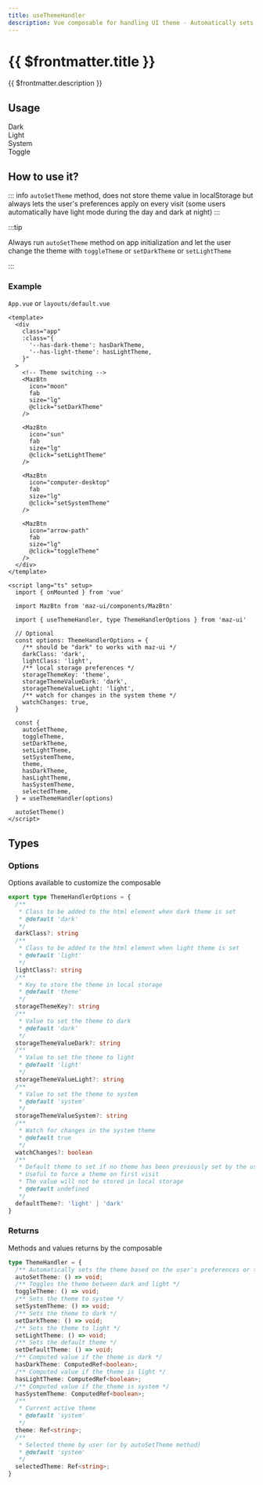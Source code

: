 ```yaml
---
title: useThemeHandler
description: Vue composable for handling UI theme - Automatically sets dark and light theme and switches between them
---
```


# {{ $frontmatter.title }}

{{ $frontmatter.description }}

## Usage

<ComponentDemo>
  <div class="maz-flex maz-gap-4">
    <div class="maz-flex maz-flex-center maz-flex-col maz-text-center maz-gap-2">
      <span>Dark</span>
      <MazBtn
        icon="moon"
        fab
        :color="hasDarkTheme ? 'secondary' : 'primary'"
        :class="theme === 'dark' ? '!maz-outline !maz-outline-offset-2 !maz-outline-secondary' : ''"
        size="lg"
        @click="selectedTheme = 'dark'"
      />
    </div>
    <div class="maz-flex maz-flex-center maz-flex-col maz-text-center maz-gap-2">
      <span>Light</span>
      <MazBtn
        icon="sun"
        fab
        :color="hasLightTheme ? 'secondary' : 'primary'"
        :class="theme === 'light' ? '!maz-outline !maz-outline-offset-2 !maz-outline-secondary' : ''"
        size="lg"
        @click="selectedTheme = 'light'"
      />
    </div>
    <div class="maz-flex maz-flex-center maz-flex-col maz-text-center maz-gap-2">
      <span>System</span>
      <MazBtn
        icon="computer-desktop"
        fab
        :color="hasSystemTheme ? 'secondary' : 'primary'"
        size="lg"
        @click="selectedTheme = 'system'"
      />
    </div>
    <div class="maz-flex maz-flex-center maz-flex-col maz-text-center maz-gap-2">
      <span>Toggle</span>
      <MazBtn
        icon="arrow-path"
        fab
        size="lg"
        @click="toggleTheme"
      />
    </div>
  </div>
  <template #content>
    <br />
    <div class="language-js ext-json"><span class="lang">json</span><pre class="language-js"><code>{{ { theme, selectedTheme, hasDarkTheme, hasLightTheme, hasSystemTheme } }}</code></pre></div>
  </template>
</ComponentDemo>

## How to use it?

::: info
`autoSetTheme` method, does not store theme value in localStorage but always lets the user's preferences apply on every visit (some users automatically have light mode during the day and dark at night)
:::

:::tip

Always run `autoSetTheme` method on app initialization and let the user change the theme with `toggleTheme` or `setDarkTheme` or `setLightTheme`

:::

### Example

`App.vue` or `layouts/default.vue`

```vue
<template>
  <div
    class="app"
    :class="{
      '--has-dark-theme': hasDarkTheme,
      '--has-light-theme': hasLightTheme,
    }"
  >
    <!-- Theme switching -->
    <MazBtn
      icon="moon"
      fab
      size="lg"
      @click="setDarkTheme"
    />

    <MazBtn
      icon="sun"
      fab
      size="lg"
      @click="setLightTheme"
    />

    <MazBtn
      icon="computer-desktop"
      fab
      size="lg"
      @click="setSystemTheme"
    />

    <MazBtn
      icon="arrow-path"
      fab
      size="lg"
      @click="toggleTheme"
    />
  </div>
</template>

<script lang="ts" setup>
  import { onMounted } from 'vue'

  import MazBtn from 'maz-ui/components/MazBtn'

  import { useThemeHandler, type ThemeHandlerOptions } from 'maz-ui'

  // Optional
  const options: ThemeHandlerOptions = {
    /** should be "dark" to works with maz-ui */
    darkClass: 'dark',
    lightClass: 'light',
    /** local storage preferences */
    storageThemeKey: 'theme',
    storageThemeValueDark: 'dark',
    storageThemeValueLight: 'light',
    /** watch for changes in the system theme */
    watchChanges: true,
  }

  const {
    autoSetTheme,
    toggleTheme,
    setDarkTheme,
    setLightTheme,
    setSystemTheme,
    theme,
    hasDarkTheme,
    hasLightTheme,
    hasSystemTheme,
    selectedTheme,
  } = useThemeHandler(options)

  autoSetTheme()
</script>
```

## Types

### Options

Options available to customize the composable

```ts
export type ThemeHandlerOptions = {
  /**
   * Class to be added to the html element when dark theme is set
   * @default 'dark'
   */
  darkClass?: string
  /**
   * Class to be added to the html element when light theme is set
   * @default 'light'
   */
  lightClass?: string
  /**
   * Key to store the theme in local storage
   * @default 'theme'
   */
  storageThemeKey?: string
  /**
   * Value to set the theme to dark
   * @default 'dark'
   */
  storageThemeValueDark?: string
  /**
   * Value to set the theme to light
   * @default 'light'
   */
  storageThemeValueLight?: string
  /**
   * Value to set the theme to system
   * @default 'system'
   */
  storageThemeValueSystem?: string
  /**
   * Watch for changes in the system theme
   * @default true
   */
  watchChanges?: boolean
  /**
   * Default theme to set if no theme has been previously set by the user
   * Useful to force a theme on first visit
   * The value will not be stored in local storage
   * @default undefined
   */
  defaultTheme?: 'light' | 'dark'
}
```

### Returns

Methods and values returns by the composable

```ts
type ThemeHandler = {
  /** Automatically sets the theme based on the user's preferences or the stored value */
  autoSetTheme: () => void;
  /** Toggles the theme between dark and light */
  toggleTheme: () => void;
  /** Sets the theme to system */
  setSystemTheme: () => void;
  /** Sets the theme to dark */
  setDarkTheme: () => void;
  /** Sets the theme to light */
  setLightTheme: () => void;
  /** Sets the default theme */
  setDefaultTheme: () => void;
  /** Computed value if the theme is dark */
  hasDarkTheme: ComputedRef<boolean>;
  /** Computed value if the theme is light */
  hasLightTheme: ComputedRef<boolean>;
  /** Computed value if the theme is system */
  hasSystemTheme: ComputedRef<boolean>;
  /**
   * Current active theme
   * @default 'system'
   */
  theme: Ref<string>;
  /**
   * Selected theme by user (or by autoSetTheme method)
   * @default 'system'
   */
  selectedTheme: Ref<string>;
}
```

<script lang="ts" setup>
  import { useThemeHandler, type ThemeHandlerOptions } from 'maz-ui'

  const options: ThemeHandlerOptions = {
    darkClass: 'dark',
    lightClass: 'light',
    storageThemeKey: 'theme',
    storageThemeValueDark: 'dark',
    storageThemeValueLight: 'light',
    storageThemeValueSystem: 'system',
    watchChanges: true,
  }

  const {
    autoSetTheme,
    toggleTheme,
    theme,
    hasDarkTheme,
    hasLightTheme,
    hasSystemTheme,
    internalTheme,
    selectedTheme,
    setDefaultTheme,
  } = useThemeHandler(options)

  autoSetTheme()
</script>
